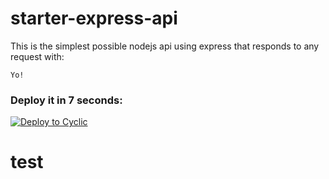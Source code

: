 # starter-express-api

This is the simplest possible nodejs api using express that responds to any request with: 
```
Yo!
```

### Deploy it in 7 seconds: 

[![Deploy to Cyclic](https://deploy.cyclic.app/button.svg)](https://deploy.cyclic.app/)

# test
